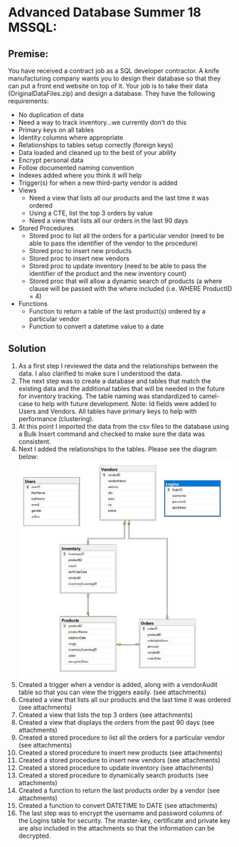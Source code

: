 # Advanced Database Summer 18 MSSQL:
## Premise:
You have received a contract job as a SQL developer contractor. A knife manufacturing company wants you to design their database so that they can put a front end website on top of it. Your job is to take their data (OriginalDataFiles.zip) and design a database.
They have the following requirements:
- No duplication of data
- Need a way to track inventory…we currently don’t do this
- Primary keys on all tables
- Identity columns where appropriate
- Relationships to tables setup correctly (foreign keys)
- Data loaded and cleaned up to the best of your ability
- Encrypt personal data
- Follow documented naming convention
- Indexes added where you think it will help
- Trigger(s) for when a new third-party vendor is added
- Views
  - Need a view that lists all our products and the last time it was ordered
  - Using a CTE, list the top 3 orders by value
  - Need a view that lists all our orders in the last 90 days
- Stored Procedures
  - Stored proc to list all the orders for a particular vendor (need to be able to pass the identifier of the vendor to the procedure)
  - Stored proc to insert new products 
  - Stored proc to insert new vendors
  - Stored proc to update inventory (need to be able to pass the identifier of the product and the new inventory count)
  - Stored proc that will allow a dynamic search of products (a where clause will be passed with the where included (i.e. WHERE ProductID = 4)
- Functions
  - Function to return a table of the last product(s) ordered by a particular vendor
  - Function to convert a datetime value to a date
  
## Solution
1.	As a first step I reviewed the data and the relationships between the data. I also clarified to make sure I understood the data.
2.	The next step was to create a database and tables that match the existing data and the additional tables that will be needed in the future for inventory tracking. The table naming was standardized to camel-case to help with future development. Note: Id fields were added to Users and Vendors. All tables have primary keys to help with performance (clustering).
3.	At this point I imported the data from the csv files to the database using a Bulk Insert command and checked to make sure the data was consistent. 
4.	Next I added the relationships to the tables. Please see the diagram below:
![](/diagram.jpg)
5.	Created a trigger when a vendor is added, along with a vendorAudit table so that you can view the triggers easily. (see attachments)
6.	Created a view that lists all our products and the last time it was ordered (see attachments)
7.	Created a view that lists the top 3 orders (see attachments)
8.	Created a view that displays the orders from the past 90 days (see attachments)
9.	Created a stored procedure to list all the orders for a particular vendor (see attachments)
10.	Created a stored procedure to insert new products (see attachments)
11.	Created a stored procedure to insert new vendors (see attachments)
12.	Created a stored procedure to update inventory (see attachments)
13.	Created a stored procedure to dynamically search products (see attachments)
14.	Created a function to return the last products order by a vendor (see attachments)
15.	Created a function to convert DATETIME to DATE (see attachments)
16.	The last step was to encrypt the username and password columns of the Logins table for security. The master-key, certificate and private key are also included in the attachments so that the information can be decrypted.
